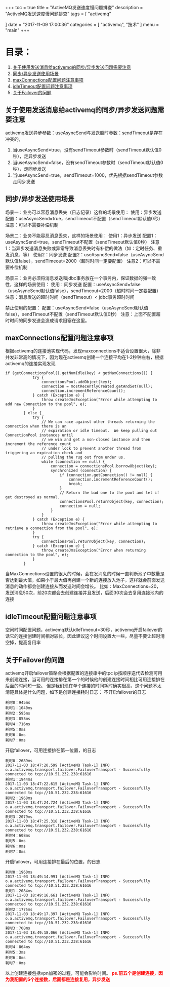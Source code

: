 +++
toc = true
title = "ActiveMQ发送速度慢问题排查"
description = "ActiveMQ发送速度慢问题排查"
tags = [
	"activemq"

]
date = "2017-11-09 17:00:36"
categories = [
    "activemq",
    "技术"
]
menu = "main"
+++

# 目录：
1. [关于使用发送消息给activemq的同步/异步发送问题需要注意](#sync-async-problem)
2. [同步/异步发送使用场景](#sync-async-scene)
3. [maxConnections配置问题注意事项](#maxconnections)
4. [idleTimeout配置问题注意事项](#idletimeout)
5. [关于Failover的问题](#failover)

## <a name="sync-async-problem">关于使用发送消息给activemq的同步/异步发送问题需要注意</a>

activemq发送异步参数：useAsyncSend与发送超时参数：sendTimeout是存在冲突的，
1. 当useAsyncSend=true，没有sendTimeout参数时（sendTimeout默认值0秒），走异步发送
2. 当useAsyncSend=false，没有sendTimeout参数时（sendTimeout默认值0秒），走同步发送
3. 当useAsyncSend=true，sendTimeout=1000，优先根据sendTimeout参数走同步发送

## <a name="sync-async-scene">同步/异步发送使用场景</a>

场景一：业务可以容忍消息丢失（日志记录）这样的场景使用：
使用：异步发送
配置：useAsyncSend=true，sendTimeout不配置（sendTimeout默认值0秒）
注意：可以不需要补偿机制
 
场景二：业务不能容忍消息丢失，这样的场景使用：
使用1：异步发送
配置1：useAsyncSend=true，sendTimeout不配置（sendTimeout默认值0秒）
注意1：当异步发送消息失败或异常导致消息丢失时有补偿的做法（如：定时任务、重发消息、等）
使用2：同步发送
配置2：useAsyncSend=false（useAsyncSend默认值false），sendTimeout=2000（超时时间一定要配置）
注意2：可以不需要补偿机制
 
场景三：业务必须将消息发送和jdbc事务放在一个事务内，保证数据的强一致性，这样的场景使用：
使用：同步发送
配置：useAsyncSend=false（useAsyncSend默认值false），sendTimeout=2000（超时时间一定要配置）
注意：消息发送的超时时间（sendTimeout）< jdbc事务超时时间
 
禁止使用的配置：
配置：useAsyncSend=false（useAsyncSend默认值false），sendTimeout不配置（sendTimeout默认值0秒）
注意：上面不配置超时时间的同步发送会造成请求阻塞在这里。

## <a name="maxconnections">maxConnections配置问题注意事项</a>

根据activemq的连接池实现代码，发现maxconnections不适合设置很大，除非并发非常高的情况下，因为现在activemq创建一个连接平均在1-2秒钟左右，根据activemq的连接实现发现

```
if (getConnectionsPool().getNumIdle(key) < getMaxConnections()) {
            try {
                connectionsPool.addObject(key);
                connection = mostRecentlyCreated.getAndSet(null);
                connection.incrementReferenceCount();
            } catch (Exception e) {
                throw createJmsException("Error while attempting to add new Connection to the pool", e);
            }
        } else {
            try {
                // We can race against other threads returning the connection when there is an
                // expiration or idle timeout.  We keep pulling out ConnectionPool instances until
                // we win and get a non-closed instance and then increment the reference count
                // under lock to prevent another thread from triggering an expiration check and
                // pulling the rug out from under us.
                while (connection == null) {
                    connection = connectionsPool.borrowObject(key);
                    synchronized (connection) {
                        if (connection.getConnection() != null) {
                            connection.incrementReferenceCount();
                            break;
                        }
                        // Return the bad one to the pool and let if get destroyed as normal.
                        connectionsPool.returnObject(key, connection);
                        connection = null;
                    }
                }
            } catch (Exception e) {
                throw createJmsException("Error while attempting to retrieve a connection from the pool", e);
            }
            try {
                connectionsPool.returnObject(key, connection);
            } catch (Exception e) {
                throw createJmsException("Error when returning connection to the pool", e);
            }
        }
```

当MaxConnections设置的很大的时候，会在发消息的时候一直判断池子中数量是否达到最大值，如果小于最大值再创建一个新的连接放入池子，这样就会前面发送消息的动作都会创建连接从而发送时间会增长。
比如：MaxConnections=20，发送消息50次，前20次都会去创建连接并且发送，后面30次会去复用连接池内的连接

## <a name="idletimeout">idleTimeout配置问题注意事项</a>

空闲时间配置问题，activemq默认idleTimeout=30秒，activemq开启failover的话它的连接创建时间相对较长，因此建议这个时间设置大一些，尽量不要让超时清空掉，提高复用率

## <a name="failover">关于Failover的问题</a>

activemq开启failover策略会根据配置的连接串中的tpc ip按顺序迭代去检测可用来创建连接，当可用的连接排在第一个的时候他的创建连接时间相比可用连接排在后面的时间短一些。
但是我们现在单个连接的时间耗时确实很高，这个问题不太清楚具体是什么问题，如下是创建连接耗时日志：
不开启failover的日志

```
耗时0：945ms
耗时1：1040ms
耗时2：595ms
耗时3：853ms
耗时4：716ms
耗时5：0ms
耗时6：0ms
耗时7：0ms
```

开启failover，可用连接排在第一位置，的日志

```
耗时0：2689ms
2017-11-03 18:47:20.599 [ActiveMQ Task-1] INFO  o.a.activemq.transport.failover.FailoverTransport - Successfully connected to tcp://10.51.232.238:61616
耗时1：1944ms
2017-11-03 18:47:22.615 [ActiveMQ Task-1] INFO  o.a.activemq.transport.failover.FailoverTransport - Successfully connected to tcp://10.51.232.238:61616
耗时2：1968ms
2017-11-03 18:47:24.724 [ActiveMQ Task-1] INFO  o.a.activemq.transport.failover.FailoverTransport - Successfully connected to tcp://10.51.232.238:61616
耗时3：2079ms
2017-11-03 18:47:25.318 [ActiveMQ Task-1] INFO  o.a.activemq.transport.failover.FailoverTransport - Successfully connected to tcp://10.51.232.238:61616
耗时4：608ms
耗时5：0ms
耗时6：0ms
耗时7：0ms
```

开启failover，可用连接排在最后的位置，的日志

```
耗时0：1960ms
2017-11-03 18:49:14.991 [ActiveMQ Task-1] INFO  o.a.activemq.transport.failover.FailoverTransport - Successfully connected to tcp://10.51.232.238:61616
耗时1：2084ms
2017-11-03 18:49:16.661 [ActiveMQ Task-1] INFO  o.a.activemq.transport.failover.FailoverTransport - Successfully connected to tcp://10.51.232.238:61616
耗时2：1775ms
2017-11-03 18:49:17.397 [ActiveMQ Task-1] INFO  o.a.activemq.transport.failover.FailoverTransport - Successfully connected to tcp://10.51.232.238:61616
耗时3：708ms
2017-11-03 18:49:18.066 [ActiveMQ Task-1] INFO  o.a.activemq.transport.failover.FailoverTransport - Successfully connected to tcp://10.51.232.238:61616
耗时4：864ms
耗时5：3ms
耗时6：0ms
耗时7：0ms
```

以上创建连接包括vpn加密的过程，可能会影响时间。
<span style="color:red">**ps.前五个是创建连接，因为我配置的5个连接数，后面都是连接复用，异步发送**</span>